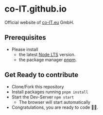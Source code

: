 # co-IT.github.io

Official website of [co-IT.eu](https://co-IT.eu) GmbH.

## Prerequisites

- Please install
  - the latest [Node LTS](https://nodejs.org) version.
  - the package manager [pnpm](https://pnpm.io/installation#using-npm).

## Get Ready to contribute

- Clone/Fork this repository
- Install packages running `pnpm install`
- Start the Dev-Server `npm start`
  - The browser will start automatically
- Congratulations, you are ready to code 👩‍💻.
